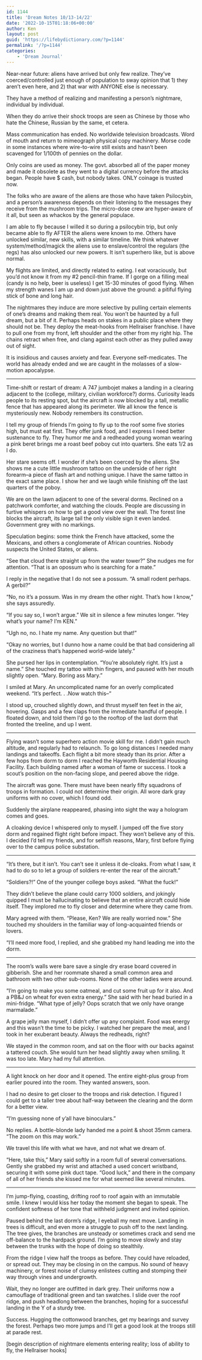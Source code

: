 ```yaml
---
id: 1144
title: 'Dream Notes 10/13-14/22'
date: '2022-10-15T01:18:06+00:00'
author: Ken
layout: post
guid: 'https://lifebydictionary.com/?p=1144'
permalink: '/?p=1144'
categories:
    - 'Dream Journal'
---
```


Near-near future: aliens have arrived but only few realize. They’ve coerced/controlled just enough of population to sway opinion that 1) they aren’t even here, and 2) that war with ANYONE else is necessary.

They have a method of realizing and manifesting a person’s nightmare, individual by individual.

When they do arrive their shock troops are seen as Chinese by those who hate the Chinese, Russian by the same, et cetera.

Mass communication has ended. No worldwide television broadcasts. Word of mouth and return to mimeograph physical copy machinery. Morse code in some instances where wire-to-wire still exists and hasn’t been scavenged for 1/100th of pennies on the dollar.

Only coins are used as money. The govt. absorbed all of the paper money and made it obsolete as they went to a digital currency before the attacks began. People have $ cash, but nobody takes. ONLY coinage is trusted now.

The folks who are aware of the aliens are those who have taken Psilocybin, and a person’s awareness depends on their listening to the messages they receive from the mushroom trips. The micro-dose crew are hyper-aware of it all, but seen as whackos by the general populace.

I am able to fly because I willed it so during a psilocybin trip, but only became able to fly AFTER the aliens were known to me. Others have unlocked similar, new skills, with a similar timeline. We think whatever system/method/magick the aliens use to enslave/control the regulars (the regs) has also unlocked our new powers. It isn’t superhero like, but is above normal.

My flights are limited, and directly related to eating. I eat voraciously, but you’d not know it from my #2 pencil-thin frame. If I gorge on a filling meal (candy is no help, beer is useless) I get 15-30 minutes of good flying. When my strength wanes I am up and down just above the ground: a pitiful flying stick of bone and long hair.

The nightmares they induce are more selective by pulling certain elements of one’s dreams and making them real. You won’t be haunted by a full dream, but a bit of it. Perhaps heads on stakes in a public place where they should not be. They deploy the meat-hooks from Hellraiser franchise. I have to pull one from my front, left shoulder and the other from my right hip. The chains retract when free, and clang against each other as they pulled away out of sight.

It is insidious and causes anxiety and fear. Everyone self-medicates. The world has already ended and we are caught in the molasses of a slow-motion apocalypse.

- - - - - -

Time-shift or restart of dream: A 747 jumbojet makes a landing in a clearing adjacent to the (college, military, civilian workforce?) dorms. Curiosity leads people to its resting spot, but the aircraft is now blocked by a tall, metallic fence that has appeared along its perimeter. We all know the fence is mysteriously new. Nobody remembers its construction.

I tell my group of friends I’m going to fly up to the roof some five stories high, but must eat first. They offer junk food, and I express I need better sustenance to fly. They humor me and a redheaded young woman wearing a pink beret brings me a roast beef poboy cut into quarters. She eats 1/2 as I do.

Her stare seems off. I wonder if she’s been coerced by the aliens. She shows me a cute little mushroom tattoo on the underside of her right forearm–a piece of flash art and nothing unique. I have the same tattoo in the exact same place. I show her and we laugh while finishing off the last quarters of the poboy.

We are on the lawn adjacent to one of the several dorms. Reclined on a patchwork comforter, and watching the clouds. People are discussing in furtive whispers on how to get a good view over the wall. The forest line blocks the aircraft, its large tail the only visible sign it even landed. Government grey with no markings.

Speculation begins: some think the French have attacked, some the Mexicans, and others a conglomerate of African countries. Nobody suspects the United States, or aliens.

“See that cloud there straight up from the water tower?” She nudges me for attention. “That is an opossum who is searching for a mate.”

I reply in the negative that I do not see a possum. “A small rodent perhaps. A gerbil?”

“No, no it’s a possum. Was in my dream the other night. That’s how I know,” she says assuredly.

“If you say so, I won’t argue.” We sit in silence a few minutes longer. “Hey what’s your name? I’m KEN.”

“Ugh no, no. I hate my name. Any question but that!”

“Okay no worries, but I dunno how a name could be that bad considering all of the craziness that’s happened world-wide lately.”

She pursed her lips in contemplation. “You’re absolutely right. It’s just a name.” She touched my tattoo with thin fingers, and paused with her mouth slightly open. “Mary. Boring ass Mary.”

I smiled at Mary. An uncomplicated name for an overly complicated weekend. “It’s perfect. . .Now watch this–“

I stood up, crouched slightly down, and thrust myself ten feet in the air, hovering. Gasps and a few claps from the immediate handful of people. I floated down, and told them I’d go to the rooftop of the last dorm that fronted the treeline, and up I went.

- - - - - -

Flying wasn’t some superhero action movie skill for me. I didn’t gain much altitude, and regularly had to relaunch. To go long distances I needed many landings and takeoffs. Each flight a bit more steady than its prior. After a few hops from dorm to dorm I reached the Hayworth Residential Housing Facility. Each building named after a woman of fame or success. I took a scout’s position on the non-facing slope, and peered above the ridge.

The aircraft was gone. There must have been nearly fifty squadrons of troops in formation. I could not determine their origin. All wore dark gray uniforms with no cover, which I found odd.

Suddenly the airplane reappeared, phasing into sight the way a hologram comes and goes.

A cloaking device I whispered only to myself. I jumped off the five story dorm and regained flight right before impact. They won’t believe any of this. I decided I’d tell my friends, and for selfish reasons, Mary, first before flying over to the campus police substation.

- - - - - -

“It’s there, but it isn’t. You can’t see it unless it de-cloaks. From what I saw, it had to do so to let a group of soldiers re-enter the rear of the aircraft.”

“Soldiers?!” One of the younger college boys asked. “What the fuck!”

They didn’t believe the plane could carry 1000 soldiers, and jokingly quipped I must be hallucinating to believe that an entire aircraft could hide itself. They implored me to fly closer and determine where they came from.

Mary agreed with them. “Please, Ken? We are really worried now.” She touched my shoulders in the familiar way of long-acquainted friends or lovers.

“I’ll need more food, I replied, and she grabbed my hand leading me into the dorm.

- - - - - -

 The room’s walls were bare save a single dry erase board covered in gibberish. She and her roommate shared a small common area and bathroom with two other sub-rooms. None of the other ladies were around.

“I’m going to make you some oatmeal, and cut some fruit up for it also. And a PB&amp;J on wheat for even extra energy.” She said with her head buried in a mini-fridge. “What type of jelly? Oops scratch that we only have orange marmalade.”

A grape jelly man myself, I didn’t offer up any complaint. Food was energy and this wasn’t the time to be picky. I watched her prepare the meal, and I took in her exuberant beauty. Always the redheads, right?

We stayed in the common room, and sat on the floor with our backs against a tattered couch. She would turn her head slightly away when smiling. It was too late. Mary had my full attention.

- - - - - -

A light knock on her door and it opened. The entire eight-plus group from earlier poured into the room. They wanted answers, soon.

I had no desire to get closer to the troops and risk detection. I figured I could get to a taller tree about half-way between the clearing and the dorm for a better view.

“I’m guessing none of y’all have binoculars.”

No replies. A bottle-blonde lady handed me a point &amp; shoot 35mm camera. “The zoom on this may work.”

We travel this life with what we have, and not what we dream of.

“Here, take this,” Mary said softly in a room full of several conversations. Gently she grabbed my wrist and attached a used concert wristband, securing it with some pink duct tape. “Good luck,” and there in the company of all of her friends she kissed me for what seemed like several minutes.

- - - - - -

I’m jump-flying, coasting, drifting roof to roof again with an immutable smile. I knew I would kiss her today the moment she began to speak. The confident softness of her tone that withheld judgment and invited opinion.

Paused behind the last dorm’s ridge, I eyeball my next move. Landing in trees is difficult, and even more a struggle to push off to the next landing. The tree gives, the branches are unsteady or sometimes crack and send me off-balance to the hardpack ground. I’m going to move slowly and stay between the trunks with the hope of doing so stealthily.

From the ridge I view half the troops as before. They could have reloaded, or spread out. They may be closing in on the campus. No sound of heavy machinery, or forest noise of clumsy enlistees cutting and stomping their way through vines and undergrowth.

Wait, they no longer are outfitted in dark grey. Their uniforms now a camouflage of traditional green and tan swatches. I slide over the roof ridge, and push headlong between the branches, hoping for a successful landing in the Y of a sturdy tree.

Success. Hugging the cottonwood branches, get my bearings and survey the forest. Perhaps two more jumps and I’ll get a good look at the troops still at parade rest.

\[begin description of nightmare elements entering reality; loss of ability to fly, the Hellraiser hooks\]